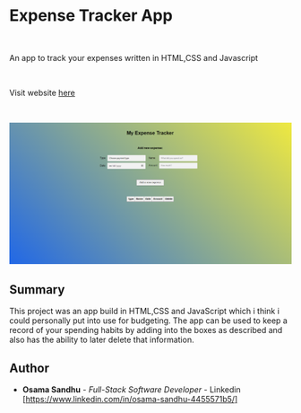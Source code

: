 # Expense Tracker App

<br>

An app to track your expenses written in HTML,CSS and Javascript

<br>

Visit website [here](https://saeed7865.github.io/expense-tracker-react/)

<br>

![Tracker screenshot](Screenshot%20.png)
## Summary

This project was an app build in HTML,CSS and JavaScript which i think i could personally put into use for budgeting. The app can be used to keep a record of your spending habits by adding into the boxes as described and also has the ability to later delete that information.

## Author

-   **Osama Sandhu** - _Full-Stack Software Developer_ - Linkedin [https://www.linkedin.com/in/osama-sandhu-4455571b5/]
